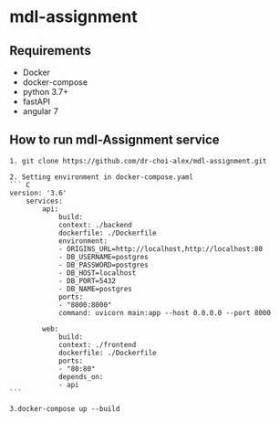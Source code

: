 # mdl-assignment

## Requirements
 + Docker
 + docker-compose
 + python 3.7+
 + fastAPI
 + angular 7

## How to run mdl-Assignment service 

    1. git clone https://github.com/dr-choi-alex/mdl-assignment.git
    
    2. Setting environment in docker-compose.yaml
    ``` C
    version: '3.6'
        services:
            api:
                build:
                context: ./backend
                dockerfile: ./Dockerfile
                environment:
                - ORIGINS_URL=http://localhost,http://localhost:80
                - DB_USERNAME=postgres
                - DB_PASSWORD=postgres
                - DB_HOST=localhost
                - DB_PORT=5432
                - DB_NAME=postgres
                ports:
                - "8000:8000"
                command: uvicorn main:app --host 0.0.0.0 --port 8000

            web:
                build:
                context: ./frontend
                dockerfile: ./Dockerfile
                ports:
                - "80:80"
                depends_on:
                - api
    ```
    
    3.docker-compose up --build